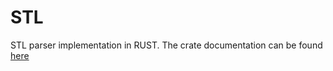# STL
STL parser implementation in RUST. The crate documentation can be found [here](https://docs.rs/stlv)


